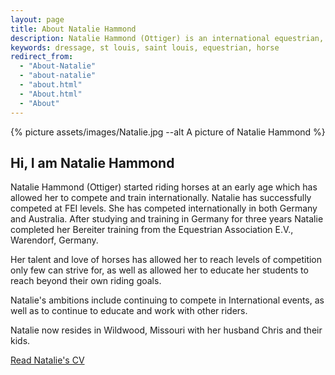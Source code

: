 ```yaml
---
layout: page
title: About Natalie Hammond
description: Natalie Hammond (Ottiger) is an international equestrian, competing and training at FEI levels in Germany and Australia. She holds Bereiter certification from Germany.
keywords: dressage, st louis, saint louis, equestrian, horse
redirect_from: 
  - "About-Natalie"
  - "about-natalie"
  - "about.html"
  - "About.html"
  - "About"
---
```


{% picture assets/images/Natalie.jpg --alt A picture of Natalie Hammond %}

## Hi, I am Natalie Hammond

Natalie Hammond (Ottiger) started riding horses at an early age which has allowed her to compete and train internationally. Natalie has successfully competed at FEI levels. She has competed internationally in both Germany and Australia. After studying and training in Germany for three years Natalie completed her Bereiter training from the Equestrian Association E.V., Warendorf, Germany.

Her talent and love of horses has allowed her to reach levels of competition only few can strive for, as well as allowed her to educate her students to reach beyond their own riding goals.

Natalie's ambitions include continuing to compete in International events, as well as to continue to educate and work with other riders.

Natalie now resides in Wildwood, Missouri with her husband Chris and their kids.

[Read Natalie's CV](/blog/natalie-hammond-cv)
